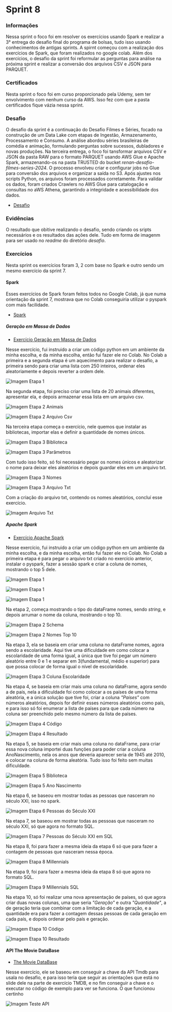 # Sprint 8
### Informações
Nessa sprint o foco foi em resolver os exercícios usando Spark e realizar a 3° entrega do desafio final do programa de bolsas, tudo isso usando conhecimentos de antigas sprints. A spirnt começou com a realização dos exercícios de Spark, que foram realizados no google colab. Além dos exercícios, o desafio da sprint foi reformular as perguntas para análise na próxima sprint e realizar a conversão dos arquivos CSV e JSON para PARQUET.
### Certificados
Nesta sprint o foco foi em curso proporcionado pela Udemy, sem ter envolvimento com nenhum curso da AWS. Isso fez com que a pasta certificados fique vázia nessa sprint.

### Desafio
O desafio da sprint é a continuação do Desafio Filmes e Séries, focado na construção de um Data Lake com etapas de Ingestão, Armazenamento, Processamento e Consumo. A análise abordou séries brasileiras de comédia e animação, formulando perguntas sobre sucessos, dubladores e novas produções. Na terceira entrega, o foco foi tansformar arquivos CSV e JSON da pasta RAW para o formato PARQUET usando AWS Glue e Apache Spark, armazenando-os na pasta TRUSTED do bucket *renan-desafio-filmes-series-2024*. O processo envolveu criar e configurar jobs no Glue para conversão dos arquivos e organizar a saída no S3. Após ajustes nos scripts Python, os arquivos foram processados corretamente. Para validar os dados, foram criados Crawlers no AWS Glue para catalogação e consultas no aWS Athena, garantindo a integridade e acessibilidade dos dados.

- [Desafio](./desafio/)

### Evidências
O resultado que obitive realizando o desafio, sendo criando os sripts necessários e os resultados das ações dele. Tudo em forma de imagenm para ser usado no *readme* do diretório *desafio*.
### Exercícios
Nesta sprint os exercícios foram 3, 2 com base no Spark e outro sendo um mesmo exercício da sprint 7.


#### Spark
Esses exercícios de Spark foram feitos todos no Google Colab, já que numa orientação da sprint 7, mostrava que no Colab conseguiria utilizar o pyspark com mais facilidade.

- [Spark](./exercicios/Spark/)

##### Geração em Massa de Dados

- [Exercício Geração em Massa de Dados](./exercicios/Spark/GeracaoMassaDados/GeracaoMassaDados.ipynb)

Nesse exercício, fui instruido a criar um código python em um ambiente da minha escolha, e da minha escolha, então fui fazer ele no Colab. No Colab a primeira e a segunda etapa é um aquecimento para realizar o desafio, a primeira sendo para criar uma lista com 250 inteiros, ordenar eles aleatoriamente e depois reverter a ordem dele.


![Imagem Etapa 1](./exercicios/Spark/GeracaoMassaDados/Etapa1.png)


Na segunda etapa, foi preciso criar uma lista de 20 animais diferentes, apresentar ela, e depois armazenar essa lista em um arquivo csv.


![Imagem Etapa 2 Animais](./exercicios/Spark/GeracaoMassaDados/Etapa2Animais.png)


![Imagem Etapa 2 Arquivo Csv](./exercicios/Spark/GeracaoMassaDados/Etapa2ArquivoCsv.png)


Na terceira etapa começa o exercício, nele quemos que instalar as bibliotecas, importar elas e definir a quantidade de nomes únicos.


![Imagem Etapa 3 Biblioteca](./exercicios/Spark/GeracaoMassaDados/Etapa3Biblioteca.png)


![Imagem Etapa 3 Parâmetros](./exercicios/Spark/GeracaoMassaDados/Etapa3Parametros.png)


Com tudo isso feito, só foi necessário pegar os nomes únicos e aleatorizar o nome para deixar eles aleatórios e depois guardar eles em um arquivo txt.


![Imagem Etapa 3 Nomes](./exercicios/Spark/GeracaoMassaDados/Etapa3Nomes.png)


![Imagem Etapa 3 Arquivo Txt](./exercicios/Spark/GeracaoMassaDados/Etapa3ArquivoTxt.png)


Com a criação do arquivo txt, contendo os nomes aleatórios, concluí esse exercício.


![Imagem Arquivo Txt](./exercicios/Spark/GeracaoMassaDados/ArquivoTxt.png)


##### Apache Spark

- [Exercício Apache Spark](./exercicios/Spark/ApacheSpark/AparcheSpark.ipynb)

Nesse exercício, fui instruido a criar um código python em um ambiente da minha escolha, e da minha escolha, então fui fazer ele no Colab. No Colab a primeira etapa é para pegar o arquivo txt criado no exercício anterior, instalar o pyspark, fazer a sessão spark e criar a coluna de nomes, mostrando o top 5 dele.


![Imagem Etapa 1](./exercicios/Spark/ApacheSpark/Etapa1InstalandoPyspark.png)


![Imagem Etapa 1](./exercicios/Spark/ApacheSpark/Etapa1ImportandoBiblioteca.png)


![Imagem Etapa 1](./exercicios/Spark/ApacheSpark/Etapa1ColunaNome.png)


Na etapa 2, começa mostrando o tipo do dataFrame nomes, sendo *string*, e depois arrumar o nome da coluna, mostrando o top 10.


![Imagem Etapa 2 Schema](./exercicios/Spark/ApacheSpark/Etapa2Schema.png)


![Imagem Etapa 2 Nomes Top 10](./exercicios/Spark/ApacheSpark/Etapa2NomesTop10.png)


Na etapa 3, ela se baseia em criar uma coluna no dataFrame nomes, agora sendo a escolaridade. Aqui tive uma dificuldade em como colocar a escolaridade de uma forma igual, a única que tive foi pegar um número aleatório entre 0 e 1 e separar em 3(fundamental, médio e superior)  para que possa colocar de forma igual o nível de escolaridade. 


![Imagem Etapa 3 Coluna Escolaridade](./exercicios/Spark/ApacheSpark/Etapa3ColunaEscolaridade.png)


Na etapa 4, se baseia em criar mais uma coluna no dataFrame, agora sendo a de país, nela a dificuldade foi como colocar a os países de uma forma aleatória, e a única solução que tive foi, criar a coluna *"Países"* com números aleatórios, depois for definir esses números aleatórios como país, e para isso só foi enumerar a lista de países para que cada número na coluna ser preenchido pelo mesmo número da lista de países.

![Imagem Etapa 4 Código](./exercicios/Spark/ApacheSpark/Etapa4Codigo.png)


![Imagem Etapa 4 Resultado](./exercicios/Spark/ApacheSpark/Etapa4Resultado.png)


Na etapa 5, se baseia em criar mais uma coluna no dataFrame, para criar essa nova coluna importei duas funções para poder criar a coluna AnoNascimento, nela os anos que deveria aparecer seria de 1945 até 2010, e colocar na coluna de forma aleatória. Tudo isso foi feito sem muitas dificuldade.


![Imagem Etapa 5 Biblioteca](./exercicios/Spark/ApacheSpark/Etapa5Biblioteca.png)


![Imagem Etapa 5 Ano Nascimento](./exercicios/Spark/ApacheSpark/Etapa5AnoNascimento.png)


Na etapa 6, se baseou em mostrar todas as pessoas que nasceram no século XXI, isso no spark.

![Imagem Etapa 6 Pessoas do Século XXI](./exercicios/Spark/ApacheSpark/Etapa6PessoasSecXXI.png)


Na etapa 7, se baseou em mostrar todas as pessoas que nasceram no século XXI, só que agora no formato SQL.

![Imagem Etapa 7 Pessoas do Século XXI em SQL](./exercicios/Spark/ApacheSpark/Etapa7PessoasSecXXISql.png)


Na etapa 8, foi para fazer a mesma ideia da etapa 6 só que para fazer a contagem de pessoas que nasceram nessa época.


![Imagem Etapa 8 Millennials](./exercicios/Spark/ApacheSpark/Etapa8Millennials.png)


Na etapa 9, foi para fazer a mesma ideia da etapa 8 só que agora no formato SQL.

![Imagem Etapa 9 Millennials SQL](./exercicios/Spark/ApacheSpark/Etapa9MillennialsSql.png)


Na etapa 10, só foi realizar uma nova apresentação de países, só que agora criar duas novas colunas, uma que seria *"Geração"* e outra *"Quantidade"*, a de geração teria que combinar com a limitação de cada geração, e a quantidade era para fazer a contagem dessas pessoas de cada geração em cada país, e dopois ordenar pelo país e geração.


![Imagem Etapa 10 Código](./exercicios/Spark/ApacheSpark/Etapa10Codigo.png)


![Imagem Etapa 10 Resultado](./exercicios/Spark/ApacheSpark/Etapa10Resultado.png)
#### API The Movie DataBase

- [The Movie DataBase](./exercicios/Tmdb//)

Nesse exercício, ele se baseou em conseguir a chave da API Tmdb para usala no desafio, e para isso teria que seguir as orientações que está no slide dele na parte de exercício TMDB, e no fim conseguir a chave e o executar no código de exemplo para ver se funciona. O que funcionou certinho


![Imagem Teste API](./exercicios/Tmdb/TesteApi.png)
